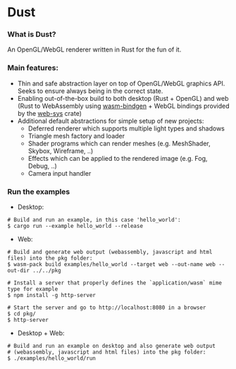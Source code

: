 # Dust

### What is Dust?

An OpenGL/WebGL renderer written in Rust for the fun of it.

### Main features:

- Thin and safe abstraction layer on top of OpenGL/WebGL graphics API. Seeks to ensure always being in the correct state.
- Enabling out-of-the-box build to both desktop (Rust + OpenGL) and web (Rust to WebAssembly using [wasm-bindgen](https://rustwasm.github.io/wasm-bindgen/) + WebGL bindings provided by the [web-sys](https://rustwasm.github.io/wasm-bindgen/api/web_sys/) crate)
- Additional default abstractions for simple setup of new projects:
    - Deferred renderer which supports multiple light types and shadows
    - Triangle mesh factory and loader
    - Shader programs which can render meshes (e.g. MeshShader, Skybox, Wireframe, ..)
    - Effects which can be applied to the rendered image (e.g. Fog, Debug, ..)
    - Camera input handler

### Run the examples

- Desktop: 
```console
# Build and run an example, in this case 'hello_world':
$ cargo run --example hello_world --release
``` 
- Web: 
```console
# Build and generate web output (webassembly, javascript and html files) into the pkg folder:
$ wasm-pack build examples/hello_world --target web --out-name web --out-dir ../../pkg

# Install a server that properly defines the `application/wasm` mime type for example
$ npm install -g http-server

# Start the server and go to http://localhost:8080 in a browser
$ cd pkg/
$ http-server
``` 

- Desktop + Web: 
```console
# Build and run an example on desktop and also generate web output 
# (webassembly, javascript and html files) into the pkg folder:
$ ./examples/hello_world/run 
``` 